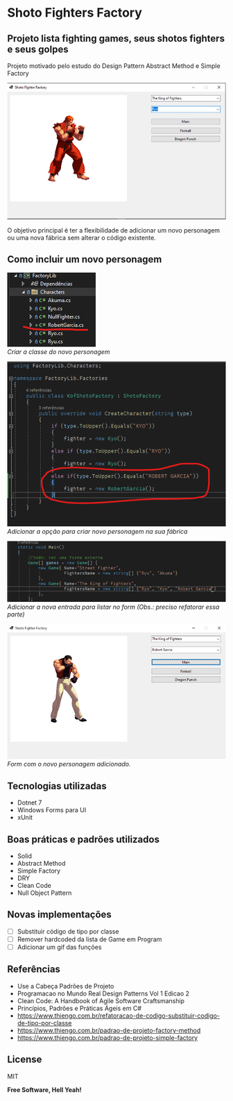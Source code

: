 # Shoto Fighters Factory
## Projeto lista fighting games, seus shotos fighters e seus golpes
Projeto motivado pelo estudo do Design Pattern Abstract Method e Simple Factory


![My Image](main.png)

O objetivo principal é ter a flexibilidade de adicionar um novo personagem ou uma nova fábrica sem alterar o código existente.

## Como incluir um novo personagem

![My Image](folder_to_add_character.png)<br />
*Criar a classe do novo personagem*

![My Image](factory_to_add_character.png)<br />
*Adicionar a opção para criar novo personagem na sua fábrica*

![My Image](array_to_add_character.png)<br />
*Adicionar a nova entrada para listar no form (Obs.: preciso refatorar essa parte)*

![My Image](robert_added.png)<br />
*Form com o novo personagem adicionado.*

## Tecnologias utilizadas

- Dotnet 7
- Windows Forms para UI
- xUnit 

## Boas práticas e padrões utilizados

- Solid
- Abstract Method
- Simple Factory
- DRY
- Clean Code
- Null Object Pattern

## Novas implementações

- [ ] Substituir código de tipo por classe
- [ ] Remover hardcoded da lista de Game em Program
- [ ] Adicionar um gif das funções

## Referências

- Use a Cabeça Padrões de Projeto
- Programacao no Mundo Real Design Patterns Vol 1 Edicao 2
- Clean Code: A Handbook of Agile Software Craftsmanship
- Princípios, Padrões e Práticas Ágeis em C#
- https://www.thiengo.com.br/refatoracao-de-codigo-substituir-codigo-de-tipo-por-classe
- https://www.thiengo.com.br/padrao-de-projeto-factory-method
- https://www.thiengo.com.br/padrao-de-projeto-simple-factory

## License

MIT

**Free Software, Hell Yeah!**
